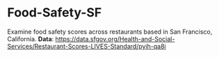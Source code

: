 # Food-Safety-SF

Examine food safety scores across restaurants based in San Francisco, California.
**Data**: https://data.sfgov.org/Health-and-Social-Services/Restaurant-Scores-LIVES-Standard/pyih-qa8i

